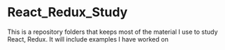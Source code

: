 # React_Redux_Study

This is a repository folders that keeps most of the material I use to study React, Redux. It will include examples I have worked on
